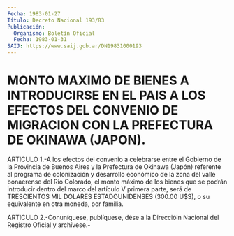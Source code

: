 ```yaml
---
Fecha: 1983-01-27
Título: Decreto Nacional 193/83
Publicación:
  Organismo: Boletín Oficial
  Fecha: 1983-01-31
SAIJ: https://www.saij.gob.ar/DN19831000193
---
```

# MONTO MAXIMO DE BIENES A INTRODUCIRSE EN EL PAIS A LOS EFECTOS DEL CONVENIO DE MIGRACION CON LA PREFECTURA DE OKINAWA (JAPON).

<a id="1"></a>
ARTICULO  1.-A  los efectos del convenio a celebrarse entre el Gobierno  de la Provincia  de  Buenos  Aires  y  la  Prefectura  de Okinawa (Japón)  referente al programa de colonización y desarrollo económico de la zona  del  valle  bonaerense  del  Río Colorado, el monto  máximo  de  los bienes que se podrán introducir  dentro  del marco  del  artículo V  primera  parte,  será  de  TRESCIENTOS  MIL DOLARES ESTADOUNIDENSES  (300.00  U$S),  o  su  equivalente en otra moneda, por familia.

<a id="2"></a>
ARTICULO  2.-Conuníquese,  publíquese,  dése  a  la Direccióin Nacional del Registro Oficial y archívese.-